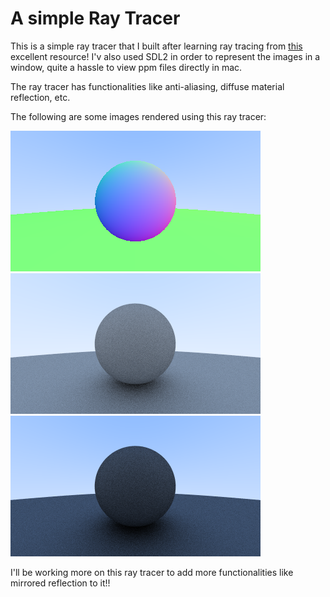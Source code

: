 # A simple Ray Tracer

This is a simple ray tracer that I built after learning ray tracing from <a href="https://raytracing.github.io/">this</a> excellent resource!
I'v also used SDL2 in order to represent the images in a window, quite a hassle to view ppm files directly in mac.

The ray tracer has functionalities like anti-aliasing, diffuse material reflection, etc. 

The following are some images rendered using this ray tracer:

![](./img_asset/image_hitable_antialias.png)
![](./img_asset/image_diffuse_light.png)
![](./img_asset/image_diffuse_dark.png)

I'll be working more on this ray tracer to add more functionalities like mirrored reflection to it!!
